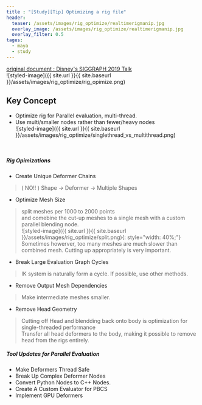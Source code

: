 ```yaml
---
title : "[Study][Tip] Optimizing a rig file"
header:
  teaser: /assets/images/rig_optimize/realtimerigmanip.jpg
  overlay_image: /assets/images/rig_optimize/realtimerigmanip.jpg
  overlay_filter: 0.5
tages:
  - maya
  - study
---
```


[original document : Disney's SIGGRAPH 2019 Talk](https://disneyanimation.com/publications/?drawer=/publications/optimizing-rig-manipulation-with-gpu-and-parallel-evaluation/)
<br/>
![styled-image]({{ site.url }}{{ site.baseurl }}/assets/images/rig_optimize/rig_opimize.png)

## Key Concept
- Optimize rig for Parallel evaluation, multi-thread.
- Use multi/smaller nodes rather than fewer/heavy nodes<br/>
![styled-image]({{ site.url }}{{ site.baseurl }}/assets/images/rig_optimize/singlethread_vs_multithread.png)
<br/>

##### Rig Opimizations

- Create Unique Deformer Chains
> ( NO!! )
Shape → Deformer → Multiple Shapes  

- Optimize Mesh Size
> split meshes per 1000 to 2000 points  
> and comebine the cut-up meshes to a single mesh with a custom parallel blending node.  
![styled-image]({{ site.url }}{{ site.baseurl }}/assets/images/rig_optimize/split.png){: style="width: 40%;"}  
> Sometimes howerver, too many meshes are much slower than combined mesh. Cutting up appropriately is very important.

- Break Large Evaluation Graph Cycles
> IK system is naturally form a cycle. If possible, use other methods.

- Remove Output Mesh Dependencies
> Make intermediate meshes smaller.

- Remove Head Geometry
> Cutting off Head and blendding back onto body is optimization for single-threaded performance  
> Transfer all head deformers to the body, making it possible to remove head from the rigs entirely.

##### Tool Updates for Parallel Evaluation

- Make Deformers Thread Safe
- Break Up Complex Deformer Nodes
- Convert Python Nodes to C++ Nodes.
- Create A Custom Evaluator for PBCS
- Implement GPU Deformers

